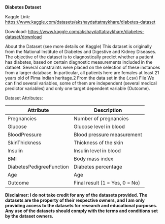**Diabetes Dataset**

Kaggle Link: https://www.kaggle.com/datasets/akshaydattatraykhare/diabetes-dataset

Download: https://www.kaggle.com/akshaydattatraykhare/diabetes-dataset/download

About the Dataset (see more details on Kaggle)
This dataset is originally from the National Institute of Diabetes and Digestive and Kidney
Diseases. The objective of the dataset is to diagnostically predict whether a patient has diabetes,
based on certain diagnostic measurements included in the dataset. Several constraints were placed
on the selection of these instances from a larger database. In particular, all patients here are females
at least 21 years old of Pima Indian heritage.2
From the data set in the (.csv) File We can find several variables, some of them are independent
(several medical predictor variables) and only one target dependent variable (Outcome).

Dataset Attributes:

| Attribute | Description |
| --------- | ----------- |
| Pregnancies | Number of pregnancies |
| Glucose | Glucose level in blood |
| BloodPressure | Blood pressure measurement |
| SkinThickness | Thickness of the skin |
| Insulin | Insulin level in blood |
| BMI | Body mass index |
| DiabetesPedigreeFunction | Diabetes percentage |
| Age | Age |
| Outcome | Final result (1 = Yes, 0 = No) |

**Disclaimer: I do not take credit for any of the datasets provided. The datasets are the property of their respective owners, and I am only providing access to the datasets for research and educational purposes. Any use of the datasets should comply with the terms and conditions set by the dataset owners.**

